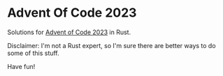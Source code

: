 # Advent Of Code 2023
Solutions for [Advent of Code 2023](https://adventofcode.com/2023) in Rust.

Disclaimer: I'm not a Rust expert, so I'm sure there are better ways to do some of this stuff.

Have fun!
